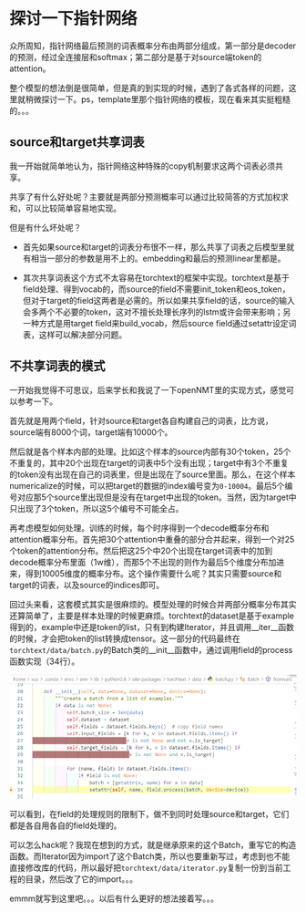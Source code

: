 # 探讨一下指针网络

众所周知，指针网络最后预测的词表概率分布由两部分组成，第一部分是decoder的预测，经过全连接层和softmax；第二部分是基于对source端token的attention。

整个模型的想法倒是很简单，但是真的到实现的时候，遇到了各式各样的问题，这里就稍微探讨一下。ps，template里那个指针网络的模板，现在看来其实挺粗糙的。。。

## source和target共享词表

我一开始就简单地认为，指针网络这种特殊的copy机制要求这两个词表必须共享。

共享了有什么好处呢？主要就是两部分预测概率可以通过比较简答的方式加权求和，可以比较简单容易地实现。

但是有什么坏处呢？

- 首先如果source和target的词表分布很不一样，那么共享了词表之后模型里就有相当一部分的参数是用不上的。embedding和最后的预测linear里都是。

- 其次共享词表这个方式不太容易在torchtext的框架中实现。torchtext是基于field处理、得到vocab的，而source的field不需要init_token和eos_token，但对于target的field这两者是必需的。所以如果共享field的话，source的输入会多两个不必要的token，这对不擅长处理长序列的lstm或许会带来影响；另一种方式是用target field来build_vocab，然后source field通过setattr设定词表，这样可以解决部分问题。

## 不共享词表的模式

一开始我觉得不可思议，后来学长和我说了一下openNMT里的实现方式，感觉可以参考一下。

首先就是用两个field，针对source和target各自构建自己的词表，比方说，source端有8000个词，target端有10000个。

然后就是各个样本内部的处理。比如这个样本的source内部有30个token，25个不重复的，其中20个出现在target的词表中5个没有出现；target中有3个不重复的token没有出现在自己的词表里，但是出现在了source里面。那么，在这个样本numericalize的时候，可以把target的数据的index编号变为`0-10004`。最后5个编号对应那5个source里出现但是没有在target中出现的token。当然，因为target中只出现了3个token，所以这5个编号不可能全占。

再考虑模型如何处理。训练的时候，每个时序得到一个decode概率分布和attention概率分布。首先把30个attention中重叠的部分合并起来，得到一个对25个token的attention分布。然后把这25个中20个出现在target词表中的加到decode概率分布里面（1w维），而那5个不出现的则作为最后5个维度分布加进来，得到10005维度的概率分布。这个操作需要什么呢？其实只需要source和target的词表，以及source的indices即可。

回过头来看，这套模式其实是很麻烦的。模型处理的时候合并两部分概率分布其实还算简单了，主要是样本处理的时候更麻烦。torchtext的dataset是基于example得到的，example中还是token的list，只有到构建Iterator，并且调用__iter__函数的时候，才会把token的list转换成tensor。这一部分的代码最终在`torchtext/data/batch.py`的Batch类的__init__函数中，通过调用field的process函数实现（34行）。

<div align="center">
    <img src="_img/pointer_batch_code.png" width="650">
</div>

可以看到，在field的处理规则的限制下，做不到同时处理source和target，它们都是各自用各自的field处理的。

可以怎么hack呢？我现在想到的方式，就是继承原来的这个Batch，重写它的构造函数。而Iterator因为import了这个Batch类，所以也要重新写过，考虑到也不能直接修改库的代码，所以最好把`torchtext/data/iterator.py`复制一份到当前工程的目录，然后改了它的import。。。

emmm就写到这里吧。。。以后有什么更好的想法接着写。。。
